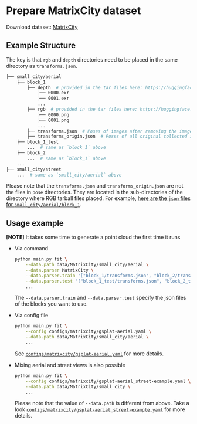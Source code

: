 # Prepare MatrixCity dataset
Download dataset: <a href="https://city-super.github.io/matrixcity/">MatrixCity</a>

## Example Structure

The key is that `rgb` and `depth` directories need to be placed in the same directory as `transforms.json`.

```bash
├── small_city/aerial
    ├── block_1
        ├── depth  # provided in the tar files here: https://huggingface.co/datasets/BoDai/MatrixCity/tree/main/small_city_depth
            ├── 0000.exr
            ├── 0001.exr
            ...
        ├── rgb  # provided in the tar files here: https://huggingface.co/datasets/BoDai/MatrixCity/tree/main/small_city
            ├── 0000.png
            ├── 0001.png
            ...
        ├── transforms.json  # Poses of images after removing the images that look outside the map boundary, which are used for training and testing
        ├── transforms_origin.json  # Poses of all original collected images
    ├── block_1_test
        ...  # same as `block_1` above
    ├── block_2
        ...  # same as `block_1` above
    ...
├── small_city/street
    ...  # same as `small_city/aerial` above
```

Please note that the `transforms.json` and `transforms_origin.json` are not the files in `pose` directories. They are located in the sub-directories of the directory where RGB tarball files placed. For example, <a href="https://huggingface.co/datasets/BoDai/MatrixCity/tree/main/small_city/aerial/train/block_1">here are the `json` files for `small_city/aerial/block_1`</a>.

## Usage example
<b>[NOTE]</b> It takes some time to generate a point cloud the first time it runs

* Via command
    ```bash 
    python main.py fit \
        --data.path data/MatrixCity/small_city/aerial \
        --data.parser MatrixCity \
        --data.parser.train '["block_1/transforms.json", "block_2/transforms.json"]' \
        --data.parser.test '["block_1_test/transforms.json", "block_2_test/transforms.json"]' \
        ...
    ```

    The `--data.parser.train` and `--data.parser.test` specify the json files of the blocks you want to use.
* Via config file
  ```bash
  python main.py fit \
      --config configs/matrixcity/gsplat-aerial.yaml \
      --data.path data/MatrixCity/small_city/aerial \
      ...
  ```
  See <a href="https://github.com/yzslab/gaussian-splatting-lightning/tree/main/configs/matrixcity/gsplat-aerial.yaml">`configs/matrixcity/gsplat-aerial.yaml`</a> for more details.
* Mixing aerial and street views is also possible
  ```bash
  python main.py fit \
      --config configs/matrixcity/gsplat-aerial_street-example.yaml \
      --data.path data/MatrixCity/small_city \
      ...
  ```
  
  Please note that the value of `--data.path` is different from above. Take a look <a href="https://github.com/yzslab/gaussian-splatting-lightning/tree/main/configs/matrixcity/gsplat-aerial_street-example.yaml">`configs/matrixcity/gsplat-aerial_street-example.yaml`</a> for more details.
